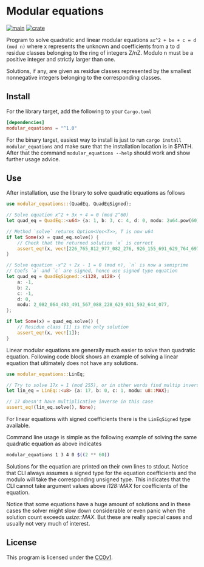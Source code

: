 # Modular equations

[![main](https://github.com/elmomoilanen/Modular-equations/actions/workflows/main.yml/badge.svg)](https://github.com/elmomoilanen/Modular-equations/actions/workflows/main.yml)
[![crate](https://img.shields.io/crates/v/modular_equations.svg?logo=rust&color=orange)](https://crates.io/crates/modular_equations)

Program to solve quadratic and linear modular equations `ax^2 + bx + c = d (mod n)` where x represents the unknown and coefficients from a to d residue classes belonging to the ring of integers Z/nZ. Modulo n must be a positive integer and strictly larger than one.

Solutions, if any, are given as residue classes represented by the smallest nonnegative integers belonging to the corresponding classes.

## Install ##

For the library target, add the following to your `Cargo.toml`

```toml
[dependencies]
modular_equations = "^1.0"
```

For the binary target, easiest way to install is just to run `cargo install modular_equations` and make sure that the installation location is in $PATH. After that the command `modular_equations --help` should work and show further usage advice.

## Use ##

After installation, use the library to solve quadratic equations as follows

```rust
use modular_equations::{QuadEq, QuadEqSigned};

// Solve equation x^2 + 3x + 4 = 0 (mod 2^60)
let quad_eq = QuadEq::<u64> {a: 1, b: 3, c: 4, d: 0, modu: 2u64.pow(60)};

// Method `solve` returns Option<Vec<T>>, T is now u64
if let Some(x) = quad_eq.solve() {
    // Check that the returned solution `x` is correct
    assert_eq!(x, vec![226_765_812_977_082_276, 926_155_691_629_764_697]);
}

// Solve equation -x^2 + 2x - 1 = 0 (mod n), `n` is now a semiprime
// Coefs `a` and `c` are signed, hence use signed type equation
let quad_eq = QuadEqSigned::<i128, u128> {
    a: -1,
    b: 2,
    c: -1,
    d: 0,
    modu: 2_082_064_493_491_567_088_228_629_031_592_644_077,
};

if let Some(x) = quad_eq.solve() {
    // Residue class [1] is the only solution
    assert_eq!(x, vec![1]);
}
```

Linear modular equations are generally much easier to solve than quadratic equation. Following code block shows an example of solving a linear equation that ultimately does not have any solutions.

```rust
use modular_equations::LinEq;

// Try to solve 17x = 1 (mod 255), or in other words find multip inverse for 17
let lin_eq = LinEq::<u8> {a: 17, b: 0, c: 1, modu: u8::MAX};

// 17 doesn't have multiplicative inverse in this case
assert_eq!(lin_eq.solve(), None);
```

For linear equations with signed coefficients there is the `LinEqSigned` type available.

Command line usage is simple as the following example of solving the same quadratic equation as above indicates

```bash
modular_equations 1 3 4 0 $((2 ** 60))
```

Solutions for the equation are printed on their own lines to stdout. Notice that CLI always assumes a signed type for the equation coefficients and the modulo will take the corresponding unsigned type. This indicates that the CLI cannot take argument values above *i128::MAX* for coefficients of the equation.

Notice that some equations have a huge amount of solutions and in these cases the solver might slow down considerable or even panic when the solution count exceeds *usize::MAX*. But these are really special cases and usually not very much of interest.

## License ##

This program is licensed under the [CC0v1](https://github.com/elmomoilanen/Modular-equations/blob/main/LICENSE).
